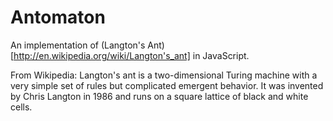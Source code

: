 Antomaton
=========

An implementation of (Langton's Ant)[http://en.wikipedia.org/wiki/Langton's_ant] in JavaScript.

From Wikipedia:
  Langton's ant is a two-dimensional Turing machine with a very simple set of
  rules but complicated emergent behavior. It was invented by Chris Langton in
  1986 and runs on a square lattice of black and white cells.


